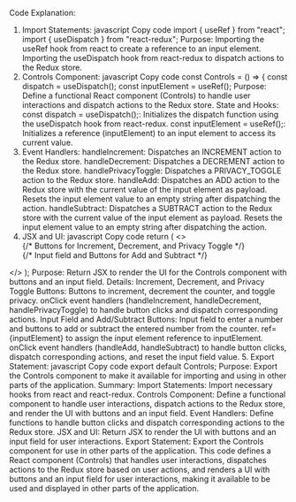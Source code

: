 Code Explanation:
1. Import Statements:
javascript
Copy code
import { useRef } from "react";
import { useDispatch } from "react-redux";
Purpose:
Importing the useRef hook from react to create a reference to an input element.
Importing the useDispatch hook from react-redux to dispatch actions to the Redux store.
2. Controls Component:
javascript
Copy code
const Controls = () => {
  const dispatch = useDispatch();
  const inputElement = useRef();
Purpose:
Define a functional React component (Controls) to handle user interactions and dispatch actions to the Redux store.
State and Hooks:
const dispatch = useDispatch();: Initializes the dispatch function using the useDispatch hook from react-redux.
const inputElement = useRef();: Initializes a reference (inputElement) to an input element to access its current value.
3. Event Handlers:
handleIncrement: Dispatches an INCREMENT action to the Redux store.
handleDecrement: Dispatches a DECREMENT action to the Redux store.
handlePrivacyToggle: Dispatches a PRIVACY_TOGGLE action to the Redux store.
handleAdd:
Dispatches an ADD action to the Redux store with the current value of the input element as payload.
Resets the input element value to an empty string after dispatching the action.
handleSubtract:
Dispatches a SUBTRACT action to the Redux store with the current value of the input element as payload.
Resets the input element value to an empty string after dispatching the action.
4. JSX and UI:
javascript
Copy code
return (
  <>
    <div className="d-grid gap-2 d-sm-flex justify-content-sm-center">
      {/* Buttons for Increment, Decrement, and Privacy Toggle */}
    </div>
    <div className="d-grid gap-2 d-sm-flex justify-content-sm-center control-row">
      {/* Input field and Buttons for Add and Subtract */}
    </div>
  </>
);
Purpose:
Return JSX to render the UI for the Controls component with buttons and an input field.
Details:
Increment, Decrement, and Privacy Toggle Buttons:
Buttons to increment, decrement the counter, and toggle privacy.
onClick event handlers (handleIncrement, handleDecrement, handlePrivacyToggle) to handle button clicks and dispatch corresponding actions.
Input Field and Add/Subtract Buttons:
Input field to enter a number and buttons to add or subtract the entered number from the counter.
ref={inputElement} to assign the input element reference to inputElement.
onClick event handlers (handleAdd, handleSubtract) to handle button clicks, dispatch corresponding actions, and reset the input field value.
5. Export Statement:
javascript
Copy code
export default Controls;
Purpose:
Export the Controls component to make it available for importing and using in other parts of the application.
Summary:
Import Statements: Import necessary hooks from react and react-redux.
Controls Component: Define a functional component to handle user interactions, dispatch actions to the Redux store, and render the UI with buttons and an input field.
Event Handlers: Define functions to handle button clicks and dispatch corresponding actions to the Redux store.
JSX and UI: Return JSX to render the UI with buttons and an input field for user interactions.
Export Statement: Export the Controls component for use in other parts of the application.
This code defines a React component (Controls) that handles user interactions, dispatches actions to the Redux store based on user actions, and renders a UI with buttons and an input field for user interactions, making it available to be used and displayed in other parts of the application.






